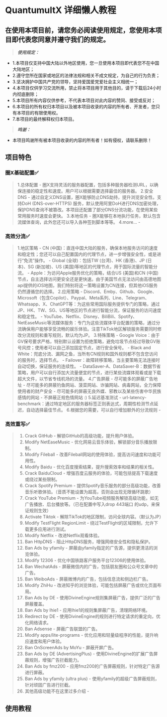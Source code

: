 # QuantumultX 详细懒人教程


## 在使用本项目前，请您务必阅读使用规定，您使用本项目即代表您同意并遵守我们的规定。
> ***使用规定：***
  - 1.本项目仅支持中国大陆以外地区使用，您一旦使用本项目即代表您不在中国大陆地区；
  - 2.遵守您所在国家或地区的法律法规和相关不成文规定，为自己的行为负责；
  - 3.坚决拥护中国共产党的领导，坚持爱国爱党爱社会主义相统一；
  - 4.本项目仅供学习交流所用，禁止将本项目用于其他目的，请于下载后24小时内彻底删除；
  - 5.本项目所有内容仅供参考，不代表本项目对此内容的赞同、接受或反对；
  - 6.本项目的所有权归本项目以及被本项目收录的内容的所有者、开发者，您只有本项目的有限使用权。
  - 7.本项目的最终解释权归本项目。
> ***鸣谢：***
  - 本项目鸣谢所有被本项目收录的内容的所有者！如有侵权，请联系删除！


## 项目特色
### 圈X基础配置✅
   > 1.总体配置
     - 圈X支持灵活的服务器配置，包括多种服务器检测URL，以确保连接的稳定性和速度。用户可以根据需要选择最佳的服务器。
   > 2.安全DNS
     - 通过自定义DNS设置，圈X能够防止DNS劫持，提升浏览安全性。支持DoH (DNS-over-HTTPS) 服务，默认使用阿里DoH进行DNS加密处理，保护DNS查询不被篡改。本项目还配置了部分DNS分流功能，在使用某些常用服务时速度会更快。
   > 3.本地任务
     - 圈X能够在本地执行任务，默认包含流媒体查询，此外您还可以导入各种签到脚本等等。
   > 4.more...
     - 
### 高效分流✅
   > 1.地区策略
     - CN (中国)：直连中国大陆的服务，确保本地服务访问的速度和稳定性；您还可以自己配置国内的代理节点，进一步增强安全性，或是进行“免流”操作。
     - Global (全球)：包括TW (台湾)、HK (香港)、JP (日本)、SG (新加坡)、US (美国)等地区的代理节点，用于国际流量的智能分流。
     - Apple：为访问Apple服务优化的策略，结合US (美国)和CN (中国)节点，自主选择访问更安全还是更快速。由于美国节点无法访问由高德地图api提供的iOS地图，我们特别将这一策略设置为CN连接，但其他iOS服务仍然遵循您的选择。
   > 2.应用策略
     - Discord、Emby、Github、Google、Microsoft（包含Copilot）、Paypal、Meta系列、Line、Telegram、Whatsapp、X、ChatGPT等：为这些常用国际服务提供专门的策略，通过JP、HK、TW、SG、US等地区的节点进行智能分流，保证服务的访问速度和稳定性。
     - YouTube、Netflix、Disney、BiliBili、Spotify、NetEaseMusic等流媒体服务：专门为这些流媒体平台配置的策略，通过分流确保用户能够享受流畅的娱乐体验。注意TikTok地区解锁服务需要同时修改分流规则和重写规则，默认均为JP。
   > 3.特殊策略
     - Google Voice：由于GV保号要求严格，特别默认设置为拒绝策略，避免垃圾节点经过导致GV账号风控；使用者可以自己添加固定节点，进行安全保号。
     - Black and White：兜底分流、漏网之鱼，当所有CN规则和国外规则都不包含您访问的服务时，选择节点。
     - Failover：故障转移策略，当主要策略无法连接时自动切换，保证服务的连续性。
     - DataSaver-A、DataSaver-B：数据节省策略，用户可以自行添加大流量便宜的节点，进行某些流媒体观看或是下载超大文件，以节省专线机场的流量。
   > 4.广告屏蔽
     - 尽可能多的屏蔽广告地址
     - 尽可能多的屏蔽钓鱼网站、菠菜网站、诈骗网站、病毒网站，全力保障使用者的财产安全
     - 尽可能多的屏蔽无良外媒、邪教以及某些伤害中华民族感情的网站
     - 不屏蔽正规色情网站 :) 
   > 5.延迟基准测试
     - url-latency-benchmark：通过特定地区的服务器标签正则表达式，周期性检测节点延迟，自动选择最佳节点。
   > 6.根据您的需要，可以自行增加额外的分流规则
     - 
### 高效重写✅
   > 1. Crack GitHub
     - 解锁GitHub的高级功能，提升用户体验。
   > 2. Modify NetEaseMusic
     - 优化网易云音乐体验，解锁部分音乐播放限制。
   > 3. Modify Fileball
     - 改善Fileball网站的使用体验，提高访问速度和功能可用性。
   > 4. Modify Baidu
     - 优化百度搜索结果，提升搜索效率和结果的相关性。
   > 5. Crack BaiduCloud
     - 增强百度云服务的体验，可能包括提高下载速度或绕过某些限制。
   > 6. Crack Spotify Premium
     - 提供Spotify音乐服务的部分高级功能，改善音乐听歌体验。（音质不能设置为超高，否则会出现无限循环跳歌）
   > 7. Crack YouTube Premium
     - 为YouTube视频服务解锁高级功能，如无广告播放、后台播放等。（已在配置中写入drop 443端口 的udp，来保证规则生效）
   > 8. Activate Tiktok
     - 解除TikTok的地区限制，访问全球内容。（默认为JP）
   > 9. Modify TestFlight RegionLimit
     - 绕过TestFlight的区域限制，允许下载更多应用进行测试。
   > 10. Modify Netflix
     - 改进Netflix观看体验。
   > 11. Ban HttpDNS
     - 阻止HttpDNS服务，增强网络安全性和隐私保护。
   > 12. Ban Ads by yfamily
     - 屏蔽由yfamily指定的广告源，提供更清洁的浏览体验。
   > 13. Modify 12306
     - 优化中国铁路客户服务平台12306的使用体验。
   > 14. Ban WechatAds
     - 屏蔽微信内的广告，包括朋友圈和公众号文章中的广告。
   > 15. Ban WeiboAds
     - 屏蔽微博内的广告，包括信息流和侧边栏广告。
   > 16. Modify ZhiHu
     - 改进知乎的浏览体验，可能包括屏蔽广告或优化页面布局。
   > 17. Ban Ads by DE
     - 使用DivineEngine规则集屏蔽广告，提供广泛的广告屏蔽覆盖。
   > 18. Ban Ads by lhie1
     - 应用lhie1的规则集屏蔽广告，清理网络环境。
   > 19. Redirect by DE
     - 使用DivineEngine的规则进行特定请求的重定向，优化网络请求。
   > 20. Ban Adsense
     - 屏蔽广告联盟的广告。
   > 21. Modify apps/lite-programs
     - 优化应用和轻量级程序的性能，提升响应速度和用户体验。
   > 22. Ban OnScreenAds by MoYu
     - 屏蔽开屏广告。
   > 23. Ban Ads by DE (AdvertisingPlus)
     - 使用DivineEngine的扩展广告屏蔽规则，增强广告拦截能力。
   > 24. Ban Ads by fmz200
     - 应用fmz200的广告屏蔽规则，针对特定广告源进行屏蔽。
   > 25. Ban Ads by yfamily (ultra plus)
     - 使用yfamily的超级广告屏蔽规则，针对顽固广告进行拦截。
   > 26. 其他高级功能不在这里过多介绍
     - 


## 使用教程
